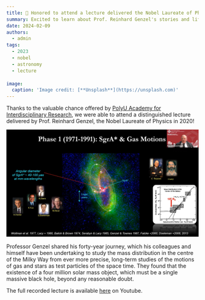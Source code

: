 ```yaml
---
title: 🌆 Honored to attend a lecture delivered the Nobel Laureate of Physics in 2020
summary: Excited to learn about Prof. Reinhard Genzel's stories and lifelong commitments to astronomy!
date: 2024-02-09
authors:
  - admin
tags:
  - 2023
  - nobel
  - astronomy
  - lecture

image:
  caption: 'Image credit: [**Unsplash**](https://unsplash.com)'
---
```


Thanks to the valuable chance offered by [PolyU Academy for Interdisciplinary Research](https://www.polyu.edu.hk/en/pair/), we were able to attend a distinguished lecture delivered by Prof. Reinhard Genzel, the Nobel Laureate of Physics in 2020!

![Scenario 1: Across columns](slide.jpg)

Professor Genzel shared his forty-year journey, which his colleagues and himself have been undertaking to study the mass distribution in the centre of the Milky Way from ever more precise, long-term studies of the motions of gas and stars as test particles of the space time. They found that the existence of a four million solar mass object, which must be a single massive black hole, beyond any reasonable doubt.

The full recorded lecture is available [here](https://www.youtube.com/watch?v=m-nNZ_h16JE) on Youtube.